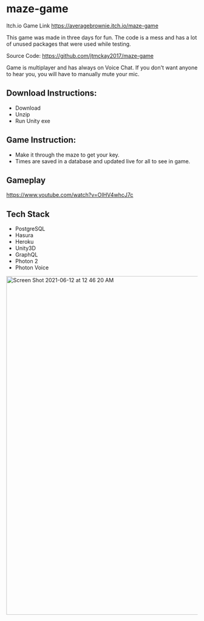 # maze-game



Itch.io Game Link
https://averagebrownie.itch.io/maze-game

This game was made in three days for fun. The code is a mess and has a lot of unused packages that were used while testing.

Source Code: https://github.com/jtmckay2017/maze-game

Game is multiplayer and has always on Voice Chat. If you don't want anyone to hear you, you will have to manually mute your mic.



## Download Instructions:
- Download
- Unzip
- Run Unity exe

## Game Instruction:
- Make it through the maze to get your key.
- Times are saved in a database and updated live for all to see in game.

## Gameplay

https://www.youtube.com/watch?v=OIHV4whcJ7c

## Tech Stack
- PostgreSQL
- Hasura
- Heroku
- Unity3D
- GraphQL
- Photon 2
- Photon Voice

<img width="889" alt="Screen Shot 2021-06-12 at 12 46 20 AM" src="https://user-images.githubusercontent.com/26420744/121765337-2a0bc480-cb18-11eb-9300-6a74f687f56c.png">
